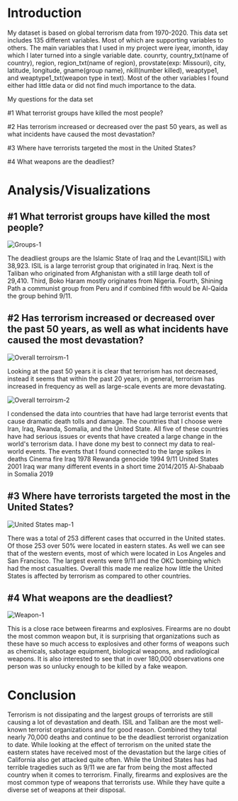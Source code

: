 # Introduction

My dataset is based on global terrorism data from 1970-2020. This data set includes 135 different variables. Most of which are supporting variables to others. The main variables that I used in my project were iyear, imonth, iday which I later turned into a single variable date. counrty, country_txt(name of country), region, region_txt(name of region), provstate(exp: Missouri), city, latitude, longitude, gname(group name), nkill(number killed), weaptype1, and  weaptype1_txt(weapon type in text). Most of the other variables I found either had little data or did not find much importance to the data.

My questions for the data set

#1 What terrorist groups have killed the most people?

#2 Has terrorism increased or decreased over the past 50 years, as well as what incidents have caused the most devastation?

#3 Where have terrorists targeted the most in the United States?

#4 What weapons are the deadliest?

# Analysis/Visualizations

## #1 What terrorist groups have killed the most people?


![Groups-1](https://user-images.githubusercontent.com/95449976/206513925-3edb5363-ab0a-4b0c-9388-93cf06ac9104.png)


The deadliest groups are the Islamic State of Iraq and the Levant(ISIL) with 38,923. ISIL is a large terrorist group that originated in Iraq. Next is the Taliban who originated from Afghanistan with a still large death toll of 29,410. Third, Boko Haram mostly originates from Nigeria. Fourth, Shining Path a communist group from Peru and if combined fifth would be Al-Qaida the group behind 9/11.


## #2 Has terrorism increased or decreased over the past 50 years, as well as what incidents have caused the most devastation?


![Overall terroirsm-1](https://user-images.githubusercontent.com/95449976/206345605-348bf63d-14ca-4470-904e-c9b857395367.png)


Looking at the past 50 years it is clear that terrorism has not decreased, instead it seems that within the past 20 years, in general, terrorism has increased in frequency as well as large-scale events are more devastating.


![Overall terroirsm-2](https://user-images.githubusercontent.com/95449976/206345663-b1c3446e-49e8-4049-b198-64069345ac7b.png)


I condensed the data into countries that have had large terrorist events that cause dramatic death tolls and damage. The countries that I choose were Iran, Iraq, Rwanda, Somalia, and the United State. All five of these countries have had serious issues or events that have created a large change in the world's terrorism data. I have done my best to connect my data to real-world events. 
The events that I found connected to the large spikes in deaths
Cinema fire Iraq 1978
Rewanda genocide 1994
9/11 United States 2001
Iraq war many different events in a short time 2014/2015
Al-Shabaab in Somalia 2019


## #3 Where have terrorists targeted the most in the United States?


![United States map-1](https://user-images.githubusercontent.com/95449976/206514095-8e026d25-e61d-4008-bb4b-38e1bcbff0c5.png)


There was a total of 253 different cases that occurred in the United states. Of those 253 over 50% were located in eastern states. As well we can see that of the western events, most of which were located in Los Angeles and San Francisco. The largest events were 9/11 and the OKC bombing which had the most casualties. Overall this made me realize how little the United States is affected by terrorism as compared to other countries.


## #4 What weapons are the deadliest?


![Weapon-1](https://user-images.githubusercontent.com/95449976/206514150-8b6818a2-5d80-4d1f-a725-1ceb97e529ab.png)


This is a close race between firearms and explosives. Firearms are no doubt the most common weapon but, it is surprising that organizations such as these have so much access to explosives and other forms of weapons such as chemicals, sabotage equipment, biological weapons, and radiological weapons. It is also interested to see that in over 180,000 observations one person was so unlucky enough to be killed by a fake weapon.


# Conclusion

Terrorism is not dissipating and the largest groups of terrorists are still causing a lot of devastation and death.  ISIL and Taliban are the most well-known terrorist organizations and for good reason. Combined they total nearly 70,000 deaths and continue to be the deadliest terrorist organization to date. While looking at the effect of terrorism on the united state the eastern states have received most of the devastation but the large cities of California also get attacked quite often. While the United States has had terrible tragedies such as 9/11 we are far from being the most affected country when it comes to terrorism. Finally, firearms and explosives are the most common type of weapons that terrorists use. While they have quite a diverse set of weapons at their disposal.

